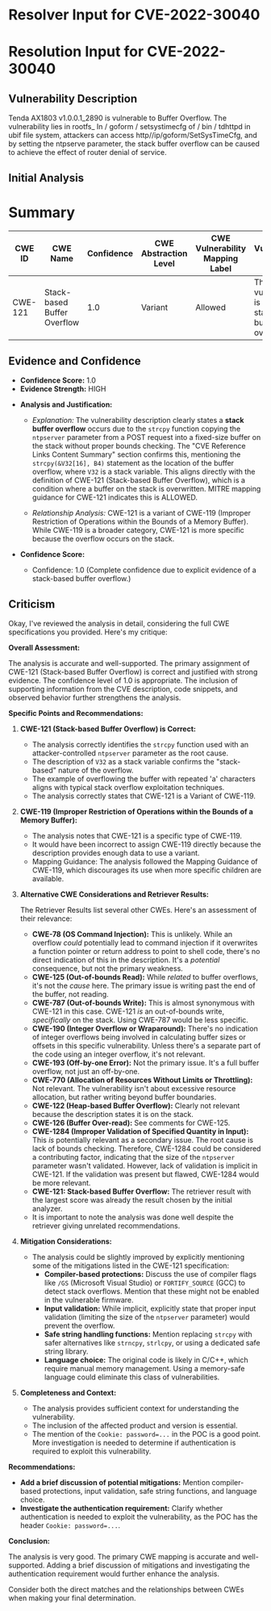 # Resolver Input for CVE-2022-30040

# Resolution Input for CVE-2022-30040

## Vulnerability Description
Tenda AX1803 v1.0.0.1_2890 is vulnerable to Buffer Overflow. The vulnerability lies in rootfs_ In / goform / setsystimecfg of / bin / tdhttpd in ubif file system, attackers can access http//ip/goform/SetSysTimeCfg, and by setting the ntpserve parameter, the stack buffer overflow can be caused to achieve the effect of router denial of service.

## Initial Analysis
# Summary
| CWE ID | CWE Name | Confidence | CWE Abstraction Level | CWE Vulnerability Mapping Label | CWE-Vulnerability Mapping Notes |
|---|---|---|---|---|---|
| CWE-121 | Stack-based Buffer Overflow | 1.0 | Variant | Allowed | The vulnerability is a classic stack-based buffer overflow. |

## Evidence and Confidence

*   **Confidence Score:** 1.0
*   **Evidence Strength:** HIGH

- **Analysis and Justification:**  
  - *Explanation:* The vulnerability description clearly states a **stack buffer overflow** occurs due to the `strcpy` function copying the `ntpserver` parameter from a POST request into a fixed-size buffer on the stack without proper bounds checking. The "CVE Reference Links Content Summary" section confirms this, mentioning the `strcpy(&V32[16], B4)` statement as the location of the buffer overflow, where `V32` is a stack variable. This aligns directly with the definition of CWE-121 (Stack-based Buffer Overflow), which is a condition where a buffer on the stack is overwritten. MITRE mapping guidance for CWE-121 indicates this is ALLOWED.
  
  - *Relationship Analysis:* CWE-121 is a variant of CWE-119 (Improper Restriction of Operations within the Bounds of a Memory Buffer). While CWE-119 is a broader category, CWE-121 is more specific because the overflow occurs on the stack.

- **Confidence Score:**  
  - Confidence: 1.0 (Complete confidence due to explicit evidence of a stack-based buffer overflow.)

## Criticism
Okay, I've reviewed the analysis in detail, considering the full CWE specifications you provided. Here's my critique:

**Overall Assessment:**

The analysis is accurate and well-supported. The primary assignment of CWE-121 (Stack-based Buffer Overflow) is correct and justified with strong evidence. The confidence level of 1.0 is appropriate. The inclusion of supporting information from the CVE description, code snippets, and observed behavior further strengthens the analysis.

**Specific Points and Recommendations:**

1.  **CWE-121 (Stack-based Buffer Overflow) is Correct:**

    *   The analysis correctly identifies the `strcpy` function used with an attacker-controlled `ntpserver` parameter as the root cause.
    *   The description of `V32` as a stack variable confirms the "stack-based" nature of the overflow.
    *   The example of overflowing the buffer with repeated 'a' characters aligns with typical stack overflow exploitation techniques.
    *   The analysis correctly states that CWE-121 is a Variant of CWE-119.

2.  **CWE-119 (Improper Restriction of Operations within the Bounds of a Memory Buffer):**

    *   The analysis notes that CWE-121 is a specific type of CWE-119.
    *   It would have been incorrect to assign CWE-119 directly because the description provides enough data to use a variant.
    *   Mapping Guidance: The analysis followed the Mapping Guidance of CWE-119, which discourages its use when more specific children are available.

3.  **Alternative CWE Considerations and Retriever Results:**

    The Retriever Results list several other CWEs. Here's an assessment of their relevance:

    *   **CWE-78 (OS Command Injection):**  This is unlikely. While an overflow *could* potentially lead to command injection if it overwrites a function pointer or return address to point to shell code, there's no direct indication of this in the description.  It's a *potential* consequence, but not the primary weakness.
    *   **CWE-125 (Out-of-bounds Read):** While *related* to buffer overflows, it's not the *cause* here. The primary issue is writing past the end of the buffer, not reading.
    *   **CWE-787 (Out-of-bounds Write):** This is almost synonymous with CWE-121 in this case. CWE-121 *is* an out-of-bounds write, *specifically* on the stack.  Using CWE-787 would be less specific.
    *   **CWE-190 (Integer Overflow or Wraparound):** There's no indication of integer overflows being involved in calculating buffer sizes or offsets in this specific vulnerability.  Unless there's a separate part of the code using an integer overflow, it's not relevant.
    *   **CWE-193 (Off-by-one Error):**  Not the primary issue. It's a full buffer overflow, not just an off-by-one.
    *   **CWE-770 (Allocation of Resources Without Limits or Throttling):** Not relevant. The vulnerability isn't about excessive resource allocation, but rather writing beyond buffer boundaries.
    *   **CWE-122 (Heap-based Buffer Overflow):** Clearly not relevant because the description states it is on the stack.
    *   **CWE-126 (Buffer Over-read):** See comments for CWE-125.
    *   **CWE-1284 (Improper Validation of Specified Quantity in Input):** This *is* potentially relevant as a secondary issue. The root cause is lack of bounds checking. Therefore, CWE-1284 could be considered a contributing factor, indicating that the size of the `ntpserver` parameter wasn't validated. However, lack of validation is implicit in CWE-121. If the validation was present but flawed, CWE-1284 would be more relevant.
    *   **CWE-121: Stack-based Buffer Overflow:** The retriever result with the largest score was already the result chosen by the initial analyzer.
    *   It is important to note the analysis was done well despite the retriever giving unrelated recommendations.

4.  **Mitigation Considerations:**

    *   The analysis could be slightly improved by explicitly mentioning some of the mitigations listed in the CWE-121 specification:
        *   **Compiler-based protections:** Discuss the use of compiler flags like `/GS` (Microsoft Visual Studio) or `FORTIFY_SOURCE` (GCC) to detect stack overflows.  Mention that these might not be enabled in the vulnerable firmware.
        *   **Input validation:** While implicit, explicitly state that proper input validation (limiting the size of the `ntpserver` parameter) would prevent the overflow.
        *   **Safe string handling functions:** Mention replacing `strcpy` with safer alternatives like `strncpy`, `strlcpy`, or using a dedicated safe string library.
        *   **Language choice:** The original code is likely in C/C++, which require manual memory management. Using a memory-safe language could eliminate this class of vulnerabilities.

5.  **Completeness and Context:**

    *   The analysis provides sufficient context for understanding the vulnerability.
    *   The inclusion of the affected product and version is essential.
    *   The mention of the `Cookie: password=...` in the POC is a good point. More investigation is needed to determine if authentication is required to exploit this vulnerability.

**Recommendations:**

*   **Add a brief discussion of potential mitigations:**  Mention compiler-based protections, input validation, safe string functions, and language choice.
*   **Investigate the authentication requirement:** Clarify whether authentication is needed to exploit the vulnerability, as the POC has the header `Cookie: password=...`.

**Conclusion:**

The analysis is very good. The primary CWE mapping is accurate and well-supported. Adding a brief discussion of mitigations and investigating the authentication requirement would further enhance the analysis.

Consider both the direct matches and the relationships between CWEs
when making your final determination.
        